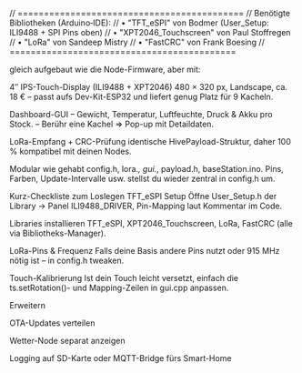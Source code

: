 // ===========================================
//  Benötigte Bibliotheken (Arduino‑IDE):
//   • "TFT_eSPI"  von Bodmer  (User_Setup: ILI9488 + SPI Pins oben)
//   • "XPT2046_Touchscreen"  von Paul Stoffregen
//   • "LoRa"  von Sandeep Mistry
//   • "FastCRC"  von Frank Boesing
// ===========================================

gleich aufgebaut wie die Node-Firmware, aber mit:

4″ IPS-Touch-Display (ILI9488 + XPT2046)
480 × 320 px, Landscape, ca. 18 € – passt aufs Dev-Kit-ESP32 und liefert genug Platz für 9 Kacheln.

Dashboard-GUI
– Gewicht, Temperatur, Luft­feuchte, Druck & Akku pro Stock.
– Berühr eine Kachel ⇒ Pop-up mit Detaildaten.

LoRa-Empfang + CRC-Prüfung
identische HivePayload-Struktur, daher 100 % kompatibel mit deinen Nodes.

Modular wie gehabt
config.h, lora.*, gui.*, payload.h, baseStation.ino.
Pins, Farben, Update-Intervalle usw. stellst du wieder zentral in config.h um.

Kurz-Checkliste zum Loslegen
TFT_eSPI Setup
Öffne User_Setup.h der Library → Panel ILI9488_DRIVER, Pin-Mapping laut Kommentar im Code.

Libraries installieren
TFT_eSPI, XPT2046_Touchscreen, LoRa, FastCRC (alle via Bibliotheks-Manager).

LoRa-Pins & Frequenz
Falls deine Basis andere Pins nutzt oder 915 MHz nötig ist – in config.h tweaken.

Touch-Kalibrierung
Ist dein Touch leicht versetzt, einfach die ts.setRotation()- und Mapping-Zeilen in gui.cpp anpassen.

Erweitern

OTA-Updates verteilen

Wetter-Node separat anzeigen

Logging auf SD-Karte oder MQTT-Bridge fürs Smart-Home